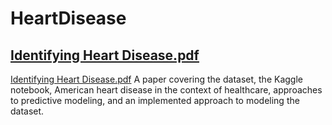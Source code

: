 # HeartDisease

## [Identifying Heart Disease.pdf](https://github.com/bilan604/HeartDisease/blob/main/Identifying%20Heart%20Disease.pdf)
[Identifying Heart Disease.pdf](https://github.com/bilan604/HeartDisease/blob/main/Identifying%20Heart%20Disease.pdf)
A paper covering the dataset, the Kaggle notebook, American heart disease in the context of healthcare, approaches to predictive modeling, and an implemented approach to modeling the dataset.


